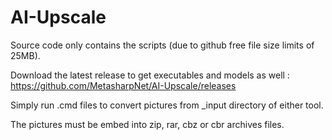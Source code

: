 # AI-Upscale

Source code only contains the scripts (due to github free file size limits of 25MB).

Download the latest release to get executables and models as well : https://github.com/MetasharpNet/AI-Upscale/releases

Simply run .cmd files to convert pictures from _input directory of either tool.

The pictures must be embed into zip, rar, cbz or cbr archives files.
